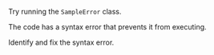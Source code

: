 Try running the `SampleError` class. 

The code has a syntax error that prevents
it from executing.

Identify and fix the syntax error.
